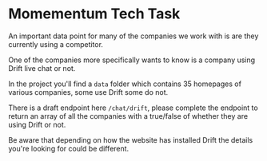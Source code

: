 # Momementum Tech Task

An important data point for many of the companies we work with is are they currently using a competitor.

One of the companies more specifically wants to know is a company using Drift live chat or not.

In the project you'll find a `data` folder which contains 35 homepages of various companies, some use Drift some do not.

There is a draft endpoint here `/chat/drift`, please complete the endpoint to return an array of all the companies with a true/false of whether they are using Drift or not.

Be aware that depending on how the website has installed Drift the details you're looking for could be different.
